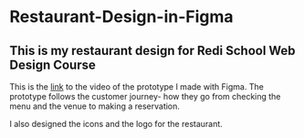 # Restaurant-Design-in-Figma

## This is my restaurant design for Redi School Web Design Course 

This is the [link](https://youtu.be/Pqf6eSH5S5Q) to the video of the prototype I made with Figma.
The prototype follows the customer journey- how they go from checking the menu and the venue to making a reservation.

I also designed the icons and the logo for the restaurant.
